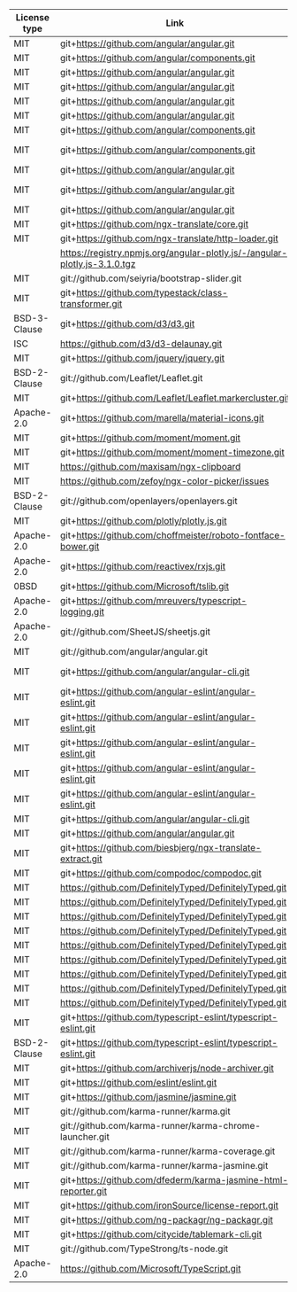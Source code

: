 | License type | Link                                                                       | Installed version | Name                                   |
| ------------ | -------------------------------------------------------------------------- | ----------------- | -------------------------------------- |
| MIT          | git+https://github.com/angular/angular.git                                 | 13.1.1            | @angular/animations                    |
| MIT          | git+https://github.com/angular/components.git                              | 13.1.1            | @angular/cdk                           |
| MIT          | git+https://github.com/angular/angular.git                                 | 13.1.1            | @angular/common                        |
| MIT          | git+https://github.com/angular/angular.git                                 | 13.1.1            | @angular/compiler                      |
| MIT          | git+https://github.com/angular/angular.git                                 | 13.1.1            | @angular/core                          |
| MIT          | git+https://github.com/angular/angular.git                                 | 13.1.1            | @angular/forms                         |
| MIT          | git+https://github.com/angular/components.git                              | 13.1.1            | @angular/material                      |
| MIT          | git+https://github.com/angular/components.git                              | 13.1.1            | @angular/material-moment-adapter       |
| MIT          | git+https://github.com/angular/angular.git                                 | 13.1.1            | @angular/platform-browser              |
| MIT          | git+https://github.com/angular/angular.git                                 | 13.1.1            | @angular/platform-browser-dynamic      |
| MIT          | git+https://github.com/angular/angular.git                                 | 13.1.1            | @angular/router                        |
| MIT          | git+https://github.com/ngx-translate/core.git                              | 13.0.0            | @ngx-translate/core                    |
| MIT          | git+https://github.com/ngx-translate/http-loader.git                       | 6.0.0             | @ngx-translate/http-loader             |
|              | https://registry.npmjs.org/angular-plotly.js/-/angular-plotly.js-3.1.0.tgz | 3.0.0             | angular-plotly.js                      |
| MIT          | git://github.com/seiyria/bootstrap-slider.git                              | 11.0.2            | bootstrap-slider                       |
| MIT          | git+https://github.com/typestack/class-transformer.git                     | 0.4.0             | class-transformer                      |
| BSD-3-Clause | git+https://github.com/d3/d3.git                                           | 5.12.0            | d3                                     |
| ISC          | https://github.com/d3/d3-delaunay.git                                      | 5.2.1             | d3-delaunay                            |
| MIT          | git+https://github.com/jquery/jquery.git                                   | 3.5.1             | jquery                                 |
| BSD-2-Clause | git://github.com/Leaflet/Leaflet.git                                       | 1.7.1             | leaflet                                |
| MIT          | git+https://github.com/Leaflet/Leaflet.markercluster.git                   | 1.5.0             | leaflet.markercluster                  |
| Apache-2.0   | git+https://github.com/marella/material-icons.git                          | 1.10.8            | material-icons                         |
| MIT          | git+https://github.com/moment/moment.git                                   | 2.29.1            | moment                                 |
| MIT          | git+https://github.com/moment/moment-timezone.git                          | 0.5.33            | moment-timezone                        |
| MIT          | https://github.com/maxisam/ngx-clipboard                                   | 14.0.1            | ngx-clipboard                          |
| MIT          | https://github.com/zefoy/ngx-color-picker/issues                           | 11.0.0            | ngx-color-picker                       |
| BSD-2-Clause | git://github.com/openlayers/openlayers.git                                 | 6.4.3             | ol                                     |
| MIT          | git+https://github.com/plotly/plotly.js.git                                | 1.54.5            | plotly.js                              |
| Apache-2.0   | git+https://github.com/choffmeister/roboto-fontface-bower.git              | 0.10.0            | roboto-fontface                        |
| Apache-2.0   | git+https://github.com/reactivex/rxjs.git                                  | 6.6.0             | rxjs                                   |
| 0BSD         | git+https://github.com/Microsoft/tslib.git                                 | 2.1.0             | tslib                                  |
| Apache-2.0   | git+https://github.com/mreuvers/typescript-logging.git                     | 0.6.3             | typescript-logging                     |
| Apache-2.0   | git://github.com/SheetJS/sheetjs.git                                       | 0.17.1            | xlsx                                   |
| MIT          | git://github.com/angular/angular.git                                       | 0.11.4            | zone.js                                |
| MIT          | git+https://github.com/angular/angular-cli.git                             | 13.1.2            | @angular-devkit/build-angular          |
| MIT          | git+https://github.com/angular-eslint/angular-eslint.git                   | 13.0.1            | @angular-eslint/builder                |
| MIT          | git+https://github.com/angular-eslint/angular-eslint.git                   | 13.0.1            | @angular-eslint/eslint-plugin          |
| MIT          | git+https://github.com/angular-eslint/angular-eslint.git                   | 13.0.1            | @angular-eslint/eslint-plugin-template |
| MIT          | git+https://github.com/angular-eslint/angular-eslint.git                   | 13.0.1            | @angular-eslint/schematics             |
| MIT          | git+https://github.com/angular-eslint/angular-eslint.git                   | 13.0.1            | @angular-eslint/template-parser        |
| MIT          | git+https://github.com/angular/angular-cli.git                             | 13.1.2            | @angular/cli                           |
| MIT          | git+https://github.com/angular/angular.git                                 | 13.1.1            | @angular/compiler-cli                  |
| MIT          | git+https://github.com/biesbjerg/ngx-translate-extract.git                 | 7.0.4             | @biesbjerg/ngx-translate-extract       |
| MIT          | git+https://github.com/compodoc/compodoc.git                               | 1.1.14            | @compodoc/compodoc                     |
| MIT          | https://github.com/DefinitelyTyped/DefinitelyTyped.git                     | 5.7.2             | @types/d3                              |
| MIT          | https://github.com/DefinitelyTyped/DefinitelyTyped.git                     | 7946.0.8          | @types/geojson                         |
| MIT          | https://github.com/DefinitelyTyped/DefinitelyTyped.git                     | 3.6.0             | @types/jasmine                         |
| MIT          | https://github.com/DefinitelyTyped/DefinitelyTyped.git                     | 6.0.0             | @types/jsonfile                        |
| MIT          | https://github.com/DefinitelyTyped/DefinitelyTyped.git                     | 1.5.17            | @types/leaflet                         |
| MIT          | https://github.com/DefinitelyTyped/DefinitelyTyped.git                     | 1.4.5             | @types/leaflet.markercluster           |
| MIT          | https://github.com/DefinitelyTyped/DefinitelyTyped.git                     | 12.20.15          | @types/node                            |
| MIT          | https://github.com/DefinitelyTyped/DefinitelyTyped.git                     | 5.3.5             | @types/ol                              |
| MIT          | https://github.com/DefinitelyTyped/DefinitelyTyped.git                     | 1.50.19           | @types/plotly.js                       |
| MIT          | git+https://github.com/typescript-eslint/typescript-eslint.git             | 5.3.0             | @typescript-eslint/eslint-plugin       |
| BSD-2-Clause | git+https://github.com/typescript-eslint/typescript-eslint.git             | 5.3.0             | @typescript-eslint/parser              |
| MIT          | git+https://github.com/archiverjs/node-archiver.git                        | 5.2.0             | archiver                               |
| MIT          | git+https://github.com/eslint/eslint.git                                   | 8.2.0             | eslint                                 |
| MIT          | git+https://github.com/jasmine/jasmine.git                                 | 3.7.0             | jasmine-core                           |
| MIT          | git://github.com/karma-runner/karma.git                                    | 6.3.0             | karma                                  |
| MIT          | git://github.com/karma-runner/karma-chrome-launcher.git                    | 3.1.0             | karma-chrome-launcher                  |
| MIT          | git://github.com/karma-runner/karma-coverage.git                           | 2.0.3             | karma-coverage                         |
| MIT          | git://github.com/karma-runner/karma-jasmine.git                            | 4.0.0             | karma-jasmine                          |
| MIT          | git+https://github.com/dfederm/karma-jasmine-html-reporter.git             | 1.5.0             | karma-jasmine-html-reporter            |
| MIT          | git+https://github.com/ironSource/license-report.git                       | 4.5.0             | license-report                         |
| MIT          | git+https://github.com/ng-packagr/ng-packagr.git                           | 13.1.2            | ng-packagr                             |
| MIT          | git+https://github.com/citycide/tablemark-cli.git                          | 2.0.0             | tablemark-cli                          |
| MIT          | git://github.com/TypeStrong/ts-node.git                                    | 10.0.0            | ts-node                                |
| Apache-2.0   | https://github.com/Microsoft/TypeScript.git                                | 4.5.4             | typescript                             |


